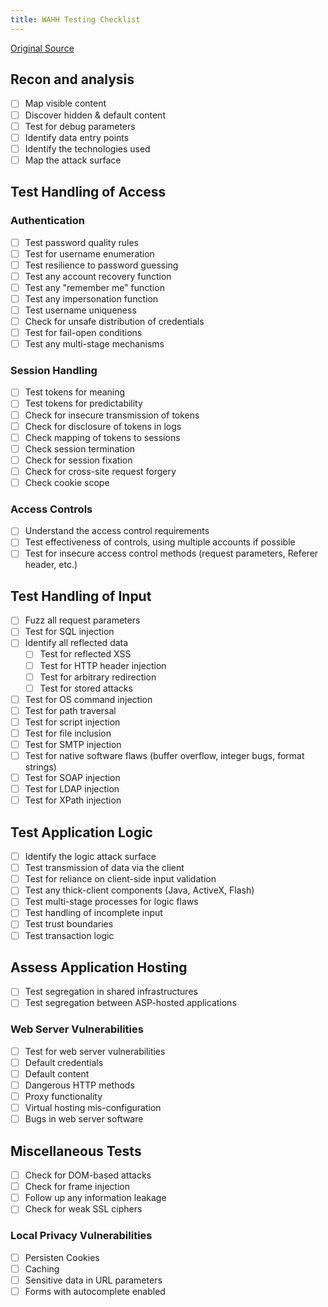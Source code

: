 ```yaml
---
title: WAHH Testing Checklist
---
```


[Original Source](http://mdsec.net/wahh/tasks.html)

## Recon and analysis ##

- [ ] Map visible content
- [ ] Discover hidden & default content
- [ ] Test for debug parameters
- [ ] Identify data entry points
- [ ] Identify the technologies used
- [ ] Map the attack surface

## Test Handling of Access ##

### Authentication ###

- [ ] Test password quality rules
- [ ] Test for username enumeration
- [ ] Test resilience to password guessing
- [ ] Test any account recovery function
- [ ] Test any "remember me" function
- [ ] Test any impersonation function
- [ ] Test username uniqueness
- [ ] Check for unsafe distribution of credentials
- [ ] Test for fail-open conditions
- [ ] Test any multi-stage mechanisms

### Session Handling ###

- [ ] Test tokens for meaning
- [ ] Test tokens for predictability
- [ ] Check for insecure transmission of tokens
- [ ] Check for disclosure of tokens in logs
- [ ] Check mapping of tokens to sessions
- [ ] Check session termination
- [ ] Check for session fixation
- [ ] Check for cross-site request forgery
- [ ] Check cookie scope

### Access Controls ###

- [ ] Understand the access control requirements
- [ ] Test effectiveness of controls, using multiple accounts if possible
- [ ] Test for insecure access control methods (request parameters, Referer
  header, etc.)

## Test Handling of Input ##

- [ ] Fuzz all request parameters
- [ ] Test for SQL injection
- [ ] Identify all reflected data
  - [ ] Test for reflected XSS
  - [ ] Test for HTTP header injection
  - [ ] Test for arbitrary redirection
  - [ ] Test for stored attacks
- [ ] Test for OS command injection
- [ ] Test for path traversal
- [ ] Test for script injection
- [ ] Test for file inclusion
- [ ] Test for SMTP injection
- [ ] Test for native software flaws (buffer overflow, integer bugs, format
  strings)
- [ ] Test for SOAP injection
- [ ] Test for LDAP injection
- [ ] Test for XPath injection

## Test Application Logic ##

- [ ] Identify the logic attack surface
- [ ] Test transmission of data via the client
- [ ] Test for reliance on client-side input validation
- [ ] Test any thick-client components (Java, ActiveX, Flash)
- [ ] Test multi-stage processes for logic flaws
- [ ] Test handling of incomplete input
- [ ] Test trust boundaries
- [ ] Test transaction logic

## Assess Application Hosting ##

- [ ] Test segregation in shared infrastructures
- [ ] Test segregation between ASP-hosted applications

### Web Server Vulnerabilities ###

- [ ] Test for web server vulnerabilities
- [ ] Default credentials
- [ ] Default content
- [ ] Dangerous HTTP methods
- [ ] Proxy functionality
- [ ] Virtual hosting mis-configuration
- [ ] Bugs in web server software

## Miscellaneous Tests ##

- [ ] Check for DOM-based attacks
- [ ] Check for frame injection
- [ ] Follow up any information leakage
- [ ] Check for weak SSL ciphers

### Local Privacy Vulnerabilities ###

- [ ] Persisten Cookies
- [ ] Caching
- [ ] Sensitive data in URL parameters
- [ ] Forms with autocomplete enabled
